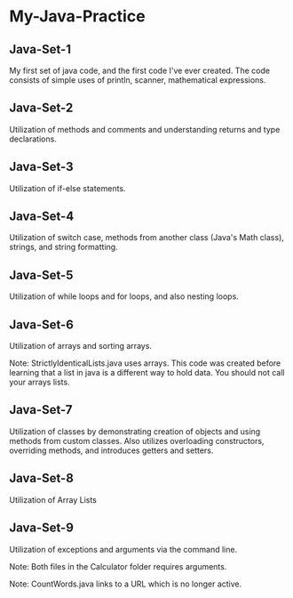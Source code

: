 # My-Java-Practice #

## Java-Set-1 ##

My first set of java code, and the first code I've ever created. The code consists of simple uses of println, scanner, mathematical expressions.

## Java-Set-2 ##

Utilization of methods and comments and understanding returns and type declarations.

## Java-Set-3 ##

Utilization of if-else statements.

## Java-Set-4 ##

Utilization of switch case, methods from another class (Java's Math class), strings, and string formatting.

## Java-Set-5 ##

Utilization of while loops and for loops, and also nesting loops.

## Java-Set-6 ##

Utilization of arrays and sorting arrays.

Note: StrictlyIdenticalLists.java uses arrays. This code was created before learning that a list in java is a different way to hold data. You should not call your arrays lists.

## Java-Set-7 ##

Utilization of classes by demonstrating creation of objects and using methods from custom classes. Also utilizes overloading constructors, overriding methods, and introduces getters and setters.

## Java-Set-8 ##

Utilization of Array Lists

## Java-Set-9 ##

Utilization of exceptions and arguments via the command line.

Note: Both files in the Calculator folder requires arguments.

Note: CountWords.java links to a URL which is no longer active.
